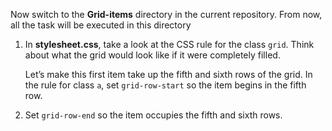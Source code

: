 Now switch to the **Grid-items** directory in the current repository. From now, all the task will be executed in this directory

1. In **stylesheet.css**, take a look at the CSS rule for the class `grid`. Think about what the grid would look like if it were completely filled.

   Let’s make this first item take up the fifth and sixth rows of the grid. In the rule for class `a`, set `grid-row-start` so the item begins in the fifth row.

2. Set `grid-row-end` so the item occupies the fifth and sixth rows.



